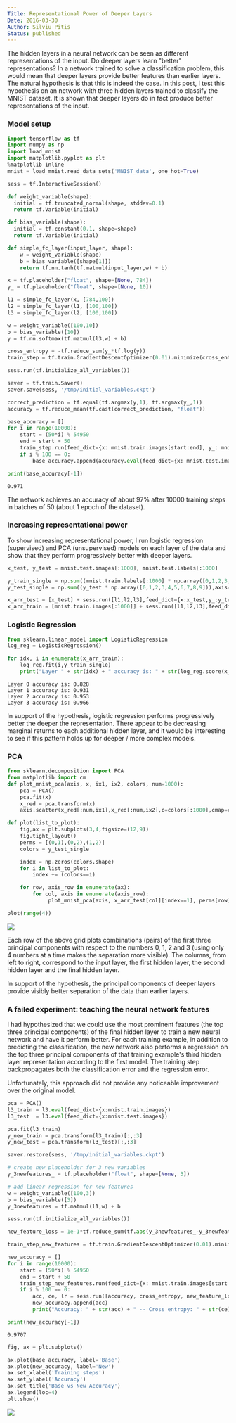 ```yaml
---
Title: Representational Power of Deeper Layers
Date: 2016-03-30
Author: Silviu Pitis
Status: published
---
```


The hidden layers in a neural network can be seen as different representations of the input. Do deeper layers learn "better" representations? In a network trained to solve a classification problem, this would mean that deeper layers provide better features than earlier layers. The natural hypothesis is that this is indeed the case. In this post, I test this hypothesis on an network with three hidden layers trained to classify the MNIST dataset. It is shown that deeper layers do in fact produce better representations of the input.

<!--more-->

### Model setup


```python
import tensorflow as tf
import numpy as np
import load_mnist
import matplotlib.pyplot as plt
%matplotlib inline
mnist = load_mnist.read_data_sets('MNIST_data', one_hot=True)

sess = tf.InteractiveSession()

def weight_variable(shape):
  initial = tf.truncated_normal(shape, stddev=0.1)
  return tf.Variable(initial)

def bias_variable(shape):
  initial = tf.constant(0.1, shape=shape)
  return tf.Variable(initial)

def simple_fc_layer(input_layer, shape):
    w = weight_variable(shape)
    b = bias_variable([shape[1]])
    return tf.nn.tanh(tf.matmul(input_layer,w) + b)

x = tf.placeholder("float", shape=[None, 784])
y_ = tf.placeholder("float", shape=[None, 10])

l1 = simple_fc_layer(x, [784,100])
l2 = simple_fc_layer(l1, [100,100])
l3 = simple_fc_layer(l2, [100,100])

w = weight_variable([100,10])
b = bias_variable([10])
y = tf.nn.softmax(tf.matmul(l3,w) + b)

cross_entropy = -tf.reduce_sum(y_*tf.log(y))
train_step = tf.train.GradientDescentOptimizer(0.01).minimize(cross_entropy)

sess.run(tf.initialize_all_variables())

saver = tf.train.Saver()
saver.save(sess, '/tmp/initial_variables.ckpt')

correct_prediction = tf.equal(tf.argmax(y,1), tf.argmax(y_,1))
accuracy = tf.reduce_mean(tf.cast(correct_prediction, "float"))

base_accuracy = []
for i in range(10000):
    start = (50*i) % 54950
    end = start + 50
    train_step.run(feed_dict={x: mnist.train.images[start:end], y_: mnist.train.labels[start:end]})
    if i % 100 == 0:
        base_accuracy.append(accuracy.eval(feed_dict={x: mnist.test.images, y_: mnist.test.labels}))

print(base_accuracy[-1])
```

    0.971


The network achieves an accuracy of about 97% after 10000 training steps in batches of 50 (about 1 epoch of the dataset).

### Increasing representational power

To show increasing representational power, I run logistic regression (supervised) and PCA (unsupervised) models on each layer of the data and show that they perform progressively better with deeper layers.


```python
x_test, y_test = mnist.test.images[:1000], mnist.test.labels[:1000]

y_train_single = np.sum((mnist.train.labels[:1000] * np.array([0,1,2,3,4,5,6,7,8,9])),axis=1)
y_test_single = np.sum((y_test * np.array([0,1,2,3,4,5,6,7,8,9])),axis=1)

x_arr_test = [x_test] + sess.run([l1,l2,l3],feed_dict={x:x_test,y_:y_test})
x_arr_train = [mnist.train.images[:1000]] + sess.run([l1,l2,l3],feed_dict={x:mnist.train.images[:1000],y:mnist.train.labels[:1000]})
```

### Logistic Regression


```python
from sklearn.linear_model import LogisticRegression
log_reg = LogisticRegression()

for idx, i in enumerate(x_arr_train):
    log_reg.fit(i,y_train_single)
    print("Layer " + str(idx) + " accuracy is: " + str(log_reg.score(x_arr_test[idx],y_test_single)))
```

    Layer 0 accuracy is: 0.828
    Layer 1 accuracy is: 0.931
    Layer 2 accuracy is: 0.953
    Layer 3 accuracy is: 0.966


In support of the hypothesis, logistic regression performs progressively better the deeper the representation. There appear to be decreasing marginal returns to each additional hidden layer, and it would be interesting to see if this pattern holds up for deeper / more complex models.

### PCA


```python
from sklearn.decomposition import PCA
from matplotlib import cm
def plot_mnist_pca(axis, x, ix1, ix2, colors, num=1000):
    pca = PCA()
    pca.fit(x)
    x_red = pca.transform(x)
    axis.scatter(x_red[:num,ix1],x_red[:num,ix2],c=colors[:1000],cmap=cm.rainbow_r)

def plot(list_to_plot):
    fig,ax = plt.subplots(3,4,figsize=(12,9))
    fig.tight_layout()
    perms = [(0,1),(0,2),(1,2)]
    colors = y_test_single

    index = np.zeros(colors.shape)
    for i in list_to_plot:
        index += (colors==i)

    for row, axis_row in enumerate(ax):
        for col, axis in enumerate(axis_row):
             plot_mnist_pca(axis, x_arr_test[col][index==1], perms[row][0], perms[row][1], colors[index==1], num=1000)

plot(range(4))
```

![]({filename}/static/images/RPDL_output_9_0.png)

Each row of the above grid plots combinations (pairs) of the first three principal components with respect to the numbers 0, 1, 2 and 3 (using only 4 numbers at a time makes the separation more visible). The columns, from left to right, correspond to the input layer, the first hidden layer, the second hidden layer and the final hidden layer.

In support of the hypothesis, the principal components of deeper layers provide visibly better separation of the data than earlier layers.

### A failed experiment: teaching the neural network features

I had hypothesized that we could use the most prominent features (the top three principal components) of the final hidden layer to train a new neural network and have it perform better. For each training example, in addition to predicting the classification, the new network also performs a regression on the top three principal components of that training example's third hidden layer representation according to the first model. The training step backpropagates both the classification error and the regression error.

Unfortunately, this approach did not provide any noticeable improvement over the original model.


```python
pca = PCA()
l3_train = l3.eval(feed_dict={x:mnist.train.images})
l3_test  = l3.eval(feed_dict={x:mnist.test.images})

pca.fit(l3_train)
y_new_train = pca.transform(l3_train)[:,:3]
y_new_test = pca.transform(l3_test)[:,:3]

saver.restore(sess, '/tmp/initial_variables.ckpt')

# create new placeholder for 3 new variables
y_3newfeatures_ = tf.placeholder("float", shape=[None, 3])

# add linear regression for new features
w = weight_variable([100,3])
b = bias_variable([3])
y_3newfeatures = tf.matmul(l1,w) + b

sess.run(tf.initialize_all_variables())

new_feature_loss = 1e-1*tf.reduce_sum(tf.abs(y_3newfeatures_-y_3newfeatures))

train_step_new_features = tf.train.GradientDescentOptimizer(0.01).minimize(cross_entropy + new_feature_loss)

new_accuracy = []
for i in range(10000):
    start = (50*i) % 54950
    end = start + 50
    train_step_new_features.run(feed_dict={x: mnist.train.images[start:end], y_: mnist.train.labels[start:end],y_3newfeatures_:y_new_train[start:end]})
    if i % 100 == 0:
        acc, ce, lr = sess.run([accuracy, cross_entropy, new_feature_loss],feed_dict={x:mnist.test.images,y_:mnist.test.labels,y_3newfeatures_:y_new_test})
        new_accuracy.append(acc)
        print("Accuracy: " + str(acc) + " -- Cross entropy: " + str(ce) + " -- New feature loss: " + str(lr),end="\r")

print(new_accuracy[-1])
```

    0.9707



```python
fig, ax = plt.subplots()

ax.plot(base_accuracy, label='Base')
ax.plot(new_accuracy, label='New')
ax.set_xlabel('Training steps')
ax.set_ylabel('Accuracy')
ax.set_title('Base vs New Accuracy')
ax.legend(loc=4)
plt.show()
```

![]({filename}/static/images/RPDL_output_13_0.png)
